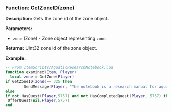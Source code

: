 ### Function: GetZoneID(zone)

**Description:**
Gets the zone id of the zone object.

**Parameters:**
- `zone` (Zone) - Zone object representing `zone`.

**Returns:** UInt32 zone id of the zone object.

**Example:**

```lua
-- From ItemScripts/AquaticResearchNotebook.lua
function examined(Item, Player)
  local zone = GetZone(Player)
if GetZoneID(zone)~= 325 then
    	SendMessage(Player, "The notebook is a research manual for aquatic creatures living on the Isle of Refuge.  It won't do you any good now that you have left the isle.")
else
if not HasQuest(Player,5757) and not HasCompletedQuest(Player, 5757) then
 OfferQuest(nil,Player,5757)
end
```
